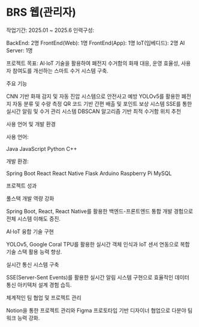 # BRS 웹(관리자)
작업기간: 2025.01 ~ 2025.6
인력구성:

BackEnd: 2명
FrontEnd(Web): 1명
FrontEnd(App): 1명
IoT(임베디드): 2명
AI Server: 1명


프로젝트 목표: AI·IoT 기술을 활용하여 폐전지 수거함의 화재 대응, 운영 효율성, 사용자 참여도를 개선하는 스마트 수거 시스템 구축.

주요 기능

CNN 기반 화재 감지 및 자동 진압 시스템으로 안전사고 예방
YOLOv5를 활용한 폐전지 자동 분류 및 수량 측정
QR 코드 기반 간편 배출 및 포인트 보상 시스템
SSE를 통한 실시간 알림 및 수거 관리 시스템
DBSCAN 알고리즘 기반 최적 수거함 위치 추천

사용 언어 및 개발 환경

사용 언어:

Java
JavaScript
Python
C++


개발 환경:

Spring Boot
React
React Native
Flask
Arduino
Raspberry Pi
MySQL



프로젝트 성과

풀스택 개발 역량 강화

Spring Boot, React, React Native를 활용한 백엔드-프론트엔드 통합 개발 경험으로 전체 시스템 이해도 증진.


AI·IoT 융합 기술 구현

YOLOv5, Google Coral TPU를 활용한 실시간 객체 인식과 IoT 센서 연동으로 복합 기술 스택 활용 능력 향상.


실시간 통신 시스템 구축

SSE(Server-Sent Events)를 활용한 실시간 알림 시스템 구현으로 효율적인 데이터 통신 아키텍처 설계 경험 습득.


체계적인 팀 협업 및 프로젝트 관리

Notion을 통한 프로젝트 관리와 Figma 프로토타입 기반 디자이너 협업으로 다분야 팀워크 능력 강화.
